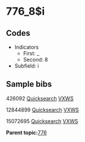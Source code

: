# 776\_8$i

## Codes

-   Indicators
    -   First: \_
    -   Second: 8
-   Subfield: i

## Sample bibs

426092 [Quicksearch](https://search.library.yale.edu/catalog/426092) [VXWS](http://prodorbis.library.yale.edu:7014/vxws/GetHoldingsService?bibId=426092)

12844899 [Quicksearch](https://search.library.yale.edu/catalog/12844899) [VXWS](http://prodorbis.library.yale.edu:7014/vxws/GetHoldingsService?bibId=12844899)

15072695 [Quicksearch](https://search.library.yale.edu/catalog/15072695) [VXWS](http://prodorbis.library.yale.edu:7014/vxws/GetHoldingsService?bibId=15072695)

**Parent topic:**[776](../../tags/776/776.md)

